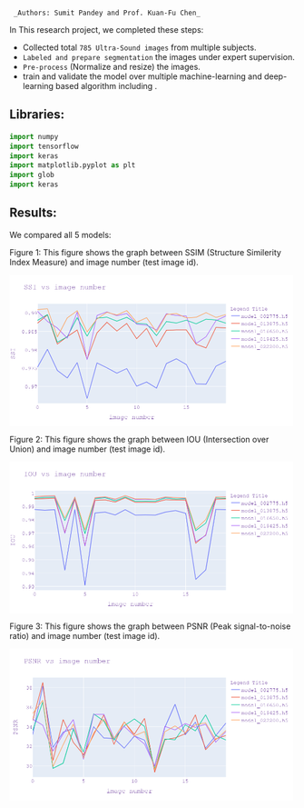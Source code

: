 ``` _Authors: Sumit Pandey and Prof. Kuan-Fu Chen_```


In This research project, we completed these steps:
- Collected total ```785 Ultra-Sound images``` from multiple subjects. 
-  ```Labeled and prepare segmentation``` the images under expert supervision.
- ```Pre-process``` (Normalize and resize) the images. 
-  train and validate the model over multiple machine-learning and deep-learning based algorithm including .



## Libraries:
``` python 
import numpy 
import tensorflow 
import keras
import matplotlib.pyplot as plt
import glob 
import keras 

```
## Results: 
We compared all 5 models:

Figure 1: This figure shows the graph between  SSIM (Structure Similerity Index Measure) and image number (test image id). 

<img align="center" src="newplot (1).png" width="500" />

Figure  2: This figure shows the graph between IOU (Intersection over Union) and image number (test image id).

<img align="center" src="newplot (2).png" width="500" />

Figure  3: This figure shows the graph between PSNR (Peak signal-to-noise ratio) and image number (test image id).

<img align="center" src="newplot (4).png" width="500" />
